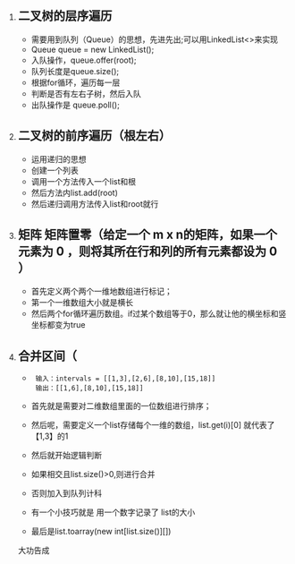 1. ## 二叉树的层序遍历

   - 需要用到队列（Queue）的思想，先进先出;可以用LinkedList<>来实现
   - Queue<Treenode> queue = new LinkedList<Treenode>();
   - 入队操作，queue.offer(root);
   - 队列长度是queue.size();
   - 根据for循环，遍历每一层
   - 判断是否有左右子树，然后入队
   - 出队操作是 queue.poll();

2. ## 二叉树的前序遍历（根左右）

   - 运用递归的思想
   - 创建一个列表
   - 调用一个方法传入一个list和根
   - 然后方法内list.add(root)
   - 然后递归调用方法传入list和root就行

3. ## 矩阵 矩阵置零（给定一个 m x n的矩阵，如果一个元素为 **0** ，则将其所在行和列的所有元素都设为 **0** ）

   - 首先定义两个两个一维地数组进行标记；
   - 第一个一维数组大小就是横长
   - 然后两个for循环遍历数组。if过某个数组等于0，那么就让他的横坐标和竖坐标都变为true

4. ## 合并区间（

   - ```
      输入：intervals = [[1,3],[2,6],[8,10],[15,18]]
      输出：[[1,6],[8,10],[15,18]]
      ```

   - 首先就是需要对二维数组里面的一位数组进行排序；

   - 然后呢，需要定义一个list存储每个一维的数组，list.get(i)[0]  就代表了【1,3】的1

   - 然后就开始逻辑判断

   - 如果相交且list.size()>0,则进行合并

   - 否则加入到队列计科

   - 有一个小技巧就是 用一个数字记录了 list的大小

   - 最后是list.toarray(new int[list.size()][])

   大功告成